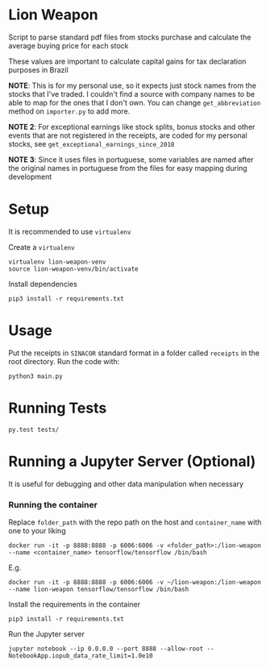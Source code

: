# Lion Weapon

Script to parse standard pdf files from stocks purchase and calculate the average buying price for each stock

These values are important to calculate capital gains for tax declaration purposes in Brazil


**NOTE**: This is for my personal use, so it expects just stock names from the stocks that I've traded. I couldn't find a source with company names to be able to map for the ones that I don't own. You can change `get_abbreviation` method on `importer.py` to add more. 

**NOTE 2**: For exceptional earnings like stock splits, bonus stocks and other events that are not registered in the receipts, are coded for my personal stocks, see `get_exceptional_earnings_since_2018`

**NOTE 3**: Since it uses files in portuguese, some variables are named after the original names in portuguese from the files for easy mapping during development


# Setup

It is recommended to use `virtualenv`

Create a `virtualenv`

```
virtualenv lion-weapon-venv
source lion-weapon-venv/bin/activate
```

Install dependencies

```
pip3 install -r requirements.txt
```

# Usage

Put the receipts in `SINACOR` standard format in a folder called `receipts` in the root directory. Run the code with:


```
python3 main.py
```

# Running Tests

```
py.test tests/
```


# Running a Jupyter Server (Optional)

It is useful for debugging and other data manipulation when necessary


### Running the container

Replace `folder_path` with the repo path on the host and `container_name` with one to your liking

```
docker run -it -p 8888:8888 -p 6006:6006 -v <folder_path>:/lion-weapon --name <container_name> tensorflow/tensorflow /bin/bash
```

E.g.
```
docker run -it -p 8888:8888 -p 6006:6006 -v ~/lion-weapon:/lion-weapon --name lion-weapon tensorflow/tensorflow /bin/bash
```

Install the requirements in the container
```
pip3 install -r requirements.txt
```

Run the Jupyter server
```
jupyter notebook --ip 0.0.0.0 --port 8888 --allow-root --NotebookApp.iopub_data_rate_limit=1.0e10
```
